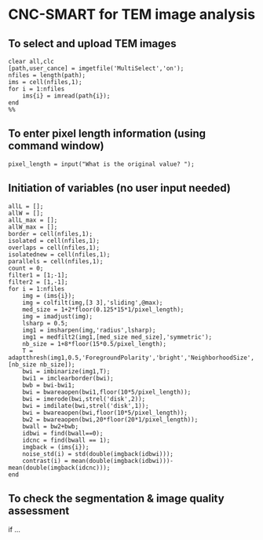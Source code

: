# CNC-SMART for TEM image analysis
## To select and upload TEM images
```
clear all,clc
[path,user_cance] = imgetfile('MultiSelect','on');
nfiles = length(path);
ims = cell(nfiles,1);
for i = 1:nfiles
    ims{i} = imread(path{i});
end
%%
```
## To enter pixel length information (using command window)
```
pixel_length = input("What is the original value? ");
```
## Initiation of variables (no user input needed)
```
allL = [];
allW = [];
allL_max = [];
allW_max = [];
border = cell(nfiles,1);
isolated = cell(nfiles,1);
overlaps = cell(nfiles,1);
isolatednew = cell(nfiles,1);
parallels = cell(nfiles,1);
count = 0;
filter1 = [1;-1];
filter2 = [1,-1];
for i = 1:nfiles
 	img = (ims{i});
	img = colfilt(img,[3 3],'sliding',@max);
  	med_size = 1+2*floor(0.125*15*1/pixel_length);
  	img = imadjust(img);
	lsharp = 0.5;
  	img1 = imsharpen(img,'radius',lsharp);
	img1 = medfilt2(img1,[med_size med_size],'symmetric');
	nb_size = 1+8*floor(15*0.5/pixel_length);
	T = adaptthresh(img1,0.5,'ForegroundPolarity','bright','NeighborhoodSize',[nb_size nb_size]);
	bwi = imbinarize(img1,T);
	bwi1 = imclearborder(bwi);
	bwb = bwi-bwi1;
	bwi = bwareaopen(bwi1,floor(10*5/pixel_length));
	bwi = imerode(bwi,strel('disk',2));
	bwi = imdilate(bwi,strel('disk',1));
	bwi = bwareaopen(bwi,floor(10*5/pixel_length));
	bw2 = bwareaopen(bwi,20*floor(20*1/pixel_length));
	bwall = bw2+bwb;
	idbwi = find(bwall==0);
	idcnc = find(bwall == 1);
	imgback = (ims{i});
	noise_std(i) = std(double(imgback(idbwi)));
	contrast(i) = mean(double(imgback(idbwi)))-mean(double(imgback(idcnc)));
end
```
## To check the segmentation & image quality assessment
if ...
